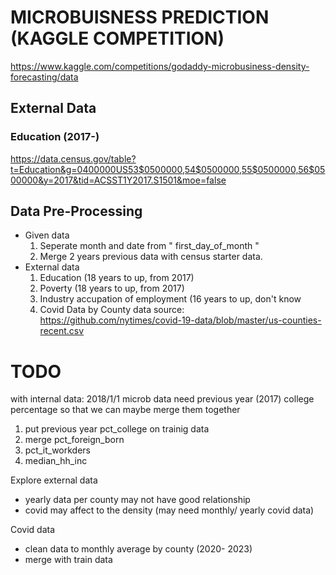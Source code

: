 # MICROBUISNESS PREDICTION (KAGGLE COMPETITION)

https://www.kaggle.com/competitions/godaddy-microbusiness-density-forecasting/data

## External Data

### Education (2017-) 
https://data.census.gov/table?t=Education&g=0400000US53$0500000,54$0500000,55$0500000,56$0500000&y=2017&tid=ACSST1Y2017.S1501&moe=false


## Data Pre-Processing 
- Given data
  1. Seperate month and date from " first_day_of_month " 
  2. Merge 2 years previous data with census starter data.
- External data
  1. Education (18 years to up, from 2017)
  2. Poverty (18 years to up, from 2017)
  3. Industry accupation of employment (16 years to up, don't know
  4. Covid Data by County 
    data source: https://github.com/nytimes/covid-19-data/blob/master/us-counties-recent.csv

# TODO
with internal data: 2018/1/1 microb data need previous year (2017) college percentage so that we can maybe merge them together 

  1. put previous year pct_college on trainig data
  2. merge pct_foreign_born
  3. pct_it_workders
  4. median_hh_inc 
  
Explore external data 
  - yearly data per county may not have good relationship
  - covid may affect to the density (may need monthly/ yearly covid data)

Covid data 
 - clean data to monthly average by county (2020- 2023)
 - merge with train data 
